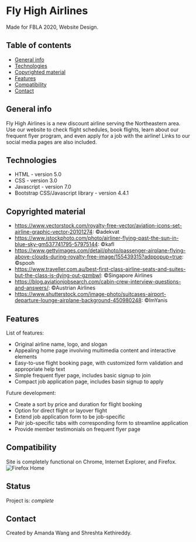 # Fly High Airlines 
Made for FBLA 2020, Website Design. 
 
## Table of contents
* [General info](#general-info)
* [Technologies](#technologies)
* [Copyrighted material](#copyrighted-material)
* [Features](#features)
* [Compatibility](#compatibility)
* [Contact](#contact)
 
## General info
Fly High Airlines is a new discount airline serving the Northeastern area. Use our website to check flight schedules, book flights, learn about our frequent flyer program, and even apply for a job with the airline! Links to our social media pages are also included.
 
## Technologies
* HTML - version 5.0
* CSS - version 3.0
* Javascript - version 7.0
* Bootstrap CSS/Javascript library - version 4.4.1
 
## Copyrighted material
* https://www.vectorstock.com/royalty-free-vector/aviation-icons-set-airline-graphic-vector-20101274: ©adekvat
* https://www.istockphoto.com/photo/airliner-flying-past-the-sun-in-blue-sky-gm537741795-57975144: ©kafl
* https://www.gettyimages.com/detail/photo/passenger-airplane-flying-above-clouds-during-royalty-free-image/155439315?adppopup=true:   ©spooh
* https://www.traveller.com.au/best-first-class-airline-seats-and-suites-but-the-class-is-dying-out-gzmbwl: ©Singapore Airlines
* https://blog.aviationjobsearch.com/cabin-crew-interview-questions-and-answers/: ©Austrian Airlines
* https://www.shutterstock.com/image-photo/suitcases-airport-departure-lounge-airplane-background-450980248: ©ImYanis
 
## Features
List of features:
* Original airline name, logo, and slogan
* Appealing home page involving multimedia content and interactive elements
* Easy-to-use flight booking page, with customized form validation and appropriate help text
* Simple frequent flyer page, includes basic signup to join
* Compact job application page, includes basin signup to apply
 
Future development:
* Create a sort by price and duration for flight booking
* Option for direct flight or layover flight
* Extend job application form to be job-specific
* Pair job-specific tabs with corresponding form to streamline application
* Provide member testimonials on frequent flyer page
 
## Compatibility
Site is completely functional on Chrome, Internet Explorer, and Firefox. 
![Firefox Home](FirefoxHome.png)

## Status
Project is: _complete_
 
## Contact
Created by Amanda Wang and Shreshta Kethireddy. 
 
